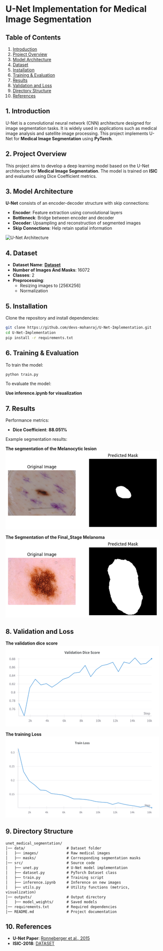 # U-Net Implementation for Medical Image Segmentation

## Table of Contents
1. [Introduction](#1-introduction)
2. [Project Overview](#2-project-overview)
3. [Model Architecture](#3-model-architecture)
4. [Dataset](#4-dataset)
5. [Installation](#5-installation)
6. [Training & Evaluation](#6-training--evaluation)
7. [Results](#7-results)
8. [Validation and Loss](#8-validation-and-loss)
9. [Directory Structure](#9-directory-structure)
10. [References](#10-references)

## 1. Introduction
U-Net is a convolutional neural network (CNN) architecture designed for image segmentation tasks. It is widely used in applications such as medical image analysis and satellite image processing. This project implements U-Net for **Medical Image Segmentation** using **PyTorch**.

## 2. Project Overview
This project aims to develop a deep learning model based on the U-Net architecture for **Medical Image Segmentation**. The model is trained on **ISIC** and evaluated using Dice Coefficient metrics.

## 3. Model Architecture
**U-Net** consists of an encoder-decoder structure with skip connections:
- **Encoder**: Feature extraction using convolutional layers
- **Bottleneck**: Bridge between encoder and decoder
- **Decoder**: Upsampling and reconstruction of segmented images
- **Skip Connections**: Help retain spatial information

![U-Net Architecture](https://www.researchgate.net/publication/361357383/figure/fig2/AS:1168145503006721@1655518999463/Architecture-of-U-Net-with-dense-block.png)

## 4. Dataset
- **Dataset Name**: [**Dataset**](https://challenge.isic-archive.com/data/#2018)
- **Number of Images And Masks**: 16072
- **Classes**: 2
- **Preprocessing**: 
  - Resizing images to [256X256]
  - Normalization

## 5. Installation
Clone the repository and install dependencies:
```bash
git clone https://github.com/devs-mohanraj/U-Net-Implementation.git
cd U-Net-Implementation
pip install -r requirements.txt
```

## 6. Training & Evaluation
To train the model:
```bash
python train.py 
```
To evaluate the model:

**Use inference.ipynb for visualization**

## 7. Results
Performance metrics:
- **Dice Coefficient**: **88.051%**

Example segmentation results:

**The segmentation of the Melanocytic lesion**
![Melanocytic Lesion](data/images_for_readme/melanocytic_lesion.png)

**The Segmentation of the Final_Stage Melanoma**
![Melanoma](data/images_for_readme/melanoma.png)

## 8. Validation and Loss
**The validation dice score**
![The Validation Dice Score](data/images_for_readme/validation_dice_score.png)

**The training Loss**
![The Training Loss](data/images_for_readme/train_loss.png)

## 9. Directory Structure
```
unet_medical_segmentation/
│── data/                   # Dataset folder
│   ├── images/             # Raw medical images
│   ├── masks/              # Corresponding segmentation masks
│── src/                    # Source code
│   ├── unet.py             # U-Net model implementation
│   ├── dataset.py          # PyTorch Dataset class
│   ├── train.py            # Training script
│   ├── inference.ipynb     # Inference on new images
│   ├── utils.py            # Utility functions (metrics, visualization)
│── outputs/                # Output directory
│   ├── model_weights/      # Saved models
│── requirements.txt        # Required dependencies
│── README.md               # Project documentation
```

## 10. References
- **U-Net Paper**: [Ronneberger et al., 2015](https://arxiv.org/pdf/1505.04597)
- **ISIC-2018**: [DATASET](https://challenge.isic-archive.com/data/#2018)
